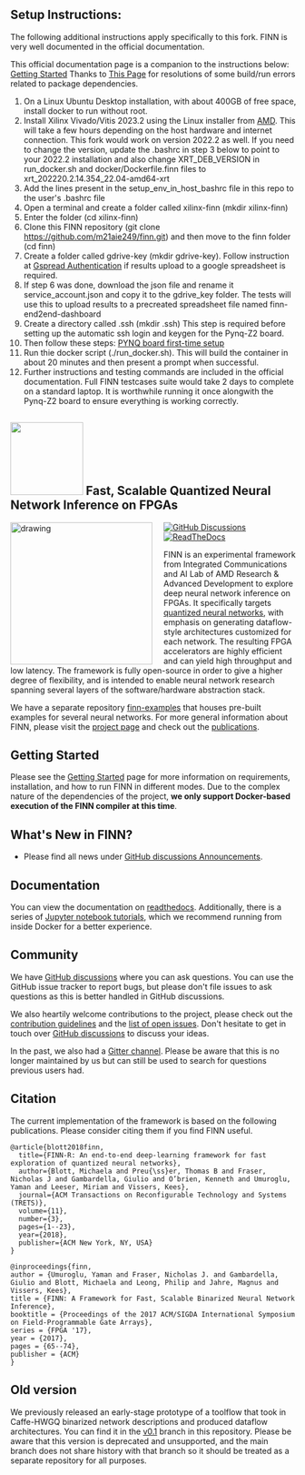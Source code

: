 ## Setup Instructions:

The following additional instructions apply specifically to this fork. FINN is very well documented in the official documentation. 

This official documentation page is a companion to the instructions below: [Getting Started](https://finn.readthedocs.io/en/latest/getting_started.html)
Thanks to [This Page](https://www.daiphys.com/portal/fpga/xilinx/tools/finn.html) for resolutions of some build/run errors related to package dependencies.

1. On a Linux Ubuntu Desktop installation, with about 400GB of free space, install docker to run without root.
2. Install Xilinx Vivado/Vitis 2023.2 using the Linux installer from [AMD](https://www.xilinx.com/support/download/index.html/content/xilinx/en/downloadNav/vivado-design-tools/2023-2.html). This will take a few hours depending on the host hardware and internet connection. This fork would work on version 2022.2 as well. If you need to change the version, update the .bashrc in step 3 below to point to your 2022.2 installation and also change XRT_DEB_VERSION in run_docker.sh and docker/Dockerfile.finn files to xrt_202220.2.14.354_22.04-amd64-xrt
3. Add the lines present in the setup_env_in_host_bashrc file  in this repo to the user's .bashrc file
4. Open a terminal and create a folder called xilinx-finn (mkdir xilinx-finn)
5. Enter the folder (cd xilinx-finn)
6. Clone this FINN repository (git clone https://github.com/m21aie249/finn.git) and then move to the finn folder (cd finn)
7. Create a folder called gdrive-key (mkdir gdrive-key). Follow instruction at [Gspread Authentication](https://docs.gspread.org/en/latest/oauth2.html) if results upload to a google spreadsheet is required.
8. If step 6 was done, download the json file and rename it service_account.json and copy it to the gdrive_key folder. The tests will use this to upload results to a precreated spreadsheet file named finn-end2end-dashboard
9. Create a directory called .ssh (mkdir .ssh) This step is required before setting up the automatic ssh login and keygen for the Pynq-Z2 board.
10. Then follow these steps: [PYNQ board first-time setup](https://finn.readthedocs.io/en/latest/getting_started.html#pynq-board-first-time-setup)
11. Run thie docker script (./run_docker.sh). This will build the container in about 20 minutes and then present a prompt when successful. 
12. Further instructions and testing commands are included in the official documentation. Full FINN testcases suite would take 2 days to complete on a standard laptop. It is worthwhile running it once alongwith the Pynq-Z2 board to ensure everything is working correctly.


## <img src=https://raw.githubusercontent.com/Xilinx/finn/github-pages/docs/img/finn-logo.png width=128/> Fast, Scalable Quantized Neural Network Inference on FPGAs



<img align="left" src="https://raw.githubusercontent.com/Xilinx/finn/github-pages/docs/img/finn-stack.PNG" alt="drawing" style="margin-right: 20px" width="250"/>

[![GitHub Discussions](https://img.shields.io/badge/discussions-join-green)](https://github.com/Xilinx/finn/discussions)
[![ReadTheDocs](https://readthedocs.org/projects/finn/badge/?version=latest&style=plastic)](http://finn.readthedocs.io/)

FINN is an experimental framework from Integrated Communications and AI Lab of AMD Research & Advanced Development to explore deep neural network inference on FPGAs.
It specifically targets <a href="https://github.com/maltanar/qnn-inference-examples" target="_blank">quantized neural
networks</a>, with emphasis on
generating dataflow-style architectures customized for each network.
The resulting FPGA accelerators are highly efficient and can yield high throughput and low latency.
The framework is fully open-source in order to give a higher degree of flexibility, and is intended to enable neural network research spanning several layers of the software/hardware abstraction stack.

We have a separate repository [finn-examples](https://github.com/Xilinx/finn-examples) that houses pre-built examples for several neural networks.
For more general information about FINN, please visit the [project page](https://xilinx.github.io/finn/) and check out the [publications](https://xilinx.github.io/finn/publications).

## Getting Started

Please see the [Getting Started](https://finn.readthedocs.io/en/latest/getting_started.html) page for more information on requirements, installation, and how to run FINN in different modes. Due to the complex nature of the dependencies of the project, **we only support Docker-based execution of the FINN compiler at this time**.

## What's New in FINN?

* Please find all news under [GitHub discussions Announcements](https://github.com/Xilinx/finn/discussions/categories/announcements).

## Documentation

You can view the documentation on [readthedocs](https://finn.readthedocs.io). Additionally, there is a series of [Jupyter notebook tutorials](https://github.com/Xilinx/finn/tree/main/notebooks), which we recommend running from inside Docker for a better experience.

## Community

We have [GitHub discussions](https://github.com/Xilinx/finn/discussions) where you can ask questions. You can use the GitHub issue tracker to report bugs, but please don't file issues to ask questions as this is better handled in GitHub discussions.

We also heartily welcome contributions to the project, please check out the [contribution guidelines](CONTRIBUTING.md) and the [list of open issues](https://github.com/Xilinx/finn/issues). Don't hesitate to get in touch over [GitHub discussions](https://github.com/Xilinx/finn/discussions) to discuss your ideas.

In the past, we also had a [Gitter channel](https://gitter.im/xilinx-finn/community). Please be aware that this is no longer maintained by us but can still be used to search for questions previous users had.


## Citation

The current implementation of the framework is based on the following publications. Please consider citing them if you find FINN useful.

    @article{blott2018finn,
      title={FINN-R: An end-to-end deep-learning framework for fast exploration of quantized neural networks},
      author={Blott, Michaela and Preu{\ss}er, Thomas B and Fraser, Nicholas J and Gambardella, Giulio and O’brien, Kenneth and Umuroglu, Yaman and Leeser, Miriam and Vissers, Kees},
      journal={ACM Transactions on Reconfigurable Technology and Systems (TRETS)},
      volume={11},
      number={3},
      pages={1--23},
      year={2018},
      publisher={ACM New York, NY, USA}
    }

    @inproceedings{finn,
    author = {Umuroglu, Yaman and Fraser, Nicholas J. and Gambardella, Giulio and Blott, Michaela and Leong, Philip and Jahre, Magnus and Vissers, Kees},
    title = {FINN: A Framework for Fast, Scalable Binarized Neural Network Inference},
    booktitle = {Proceedings of the 2017 ACM/SIGDA International Symposium on Field-Programmable Gate Arrays},
    series = {FPGA '17},
    year = {2017},
    pages = {65--74},
    publisher = {ACM}
    }

## Old version

We previously released an early-stage prototype of a toolflow that took in Caffe-HWGQ binarized network descriptions and produced dataflow architectures. You can find it in the [v0.1](https://github.com/Xilinx/finn/tree/v0.1) branch in this repository.
Please be aware that this version is deprecated and unsupported, and the main branch does not share history with that branch so it should be treated as a separate repository for all purposes.
